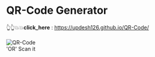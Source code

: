 # QR-Code Generator 

👆👆💥💥**click_here** : https://updesh126.github.io/QR-Code/ <br><br>
<align center> ![QR-Code](https://user-images.githubusercontent.com/77198464/178109197-01cb775a-2124-4f50-91c2-1b7455d466b4.png) <br>
'OR' Scan it

